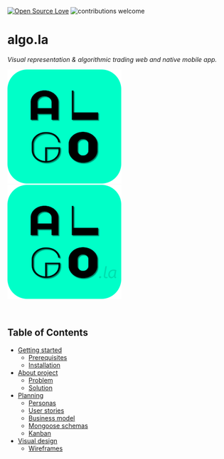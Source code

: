 [![Open Source Love](https://badges.frapsoft.com/os/v1/open-source.svg?v=103)](https://github.com/ellerbrock/open-source-badges/) 
![contributions welcome](https://img.shields.io/badge/contributions-welcome-brightgreen.svg?style=flat) 

# algo.la
*Visual representation & algorithmic trading web and native mobile app.*

![CleanLogo](docs/clean-logo.png)
![DomainLogo](docs/domain-logo.png)

<br />

## Table of Contents

* [Getting started](#getting-started)
  * [Prerequisites](#prerequisites)
  * [Installation](#installation) 
* [About project](#about-project)
  * [Problem](#problem)
  * [Solution](#solution)
* [Planning](#planning)
  * [Personas](#personas)
  * [User stories](#user-stories)
  * [Business model](#business-model)
  * [Mongoose schemas](#mongoose-schemas)
  * [Kanban](#kanban)
* [Visual design](#visual-design)
  * [Wireframes](#wireframes)

<br />
